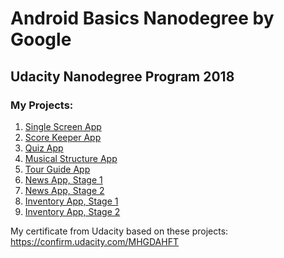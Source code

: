 # Android Basics Nanodegree by Google
## Udacity Nanodegree Program 2018
### My Projects:

1. [Single Screen App](https://github.com/RK308/Restaurant_App)
2. [Score Keeper App](https://github.com/RK308/CricketScoreKeeper)
3. [Quiz App](https://github.com/RK308/QuizApp)
4. [Musical Structure App](https://github.com/RK308/Music1App)
5. [Tour Guide App](https://github.com/RK308/TourGuide)
6. [News App, Stage 1]()
7. [News App, Stage 2]()
8. [Inventory App, Stage 1]()
9. [Inventory App, Stage 2]()


My certificate from Udacity based on these projects: https://confirm.udacity.com/MHGDAHFT
